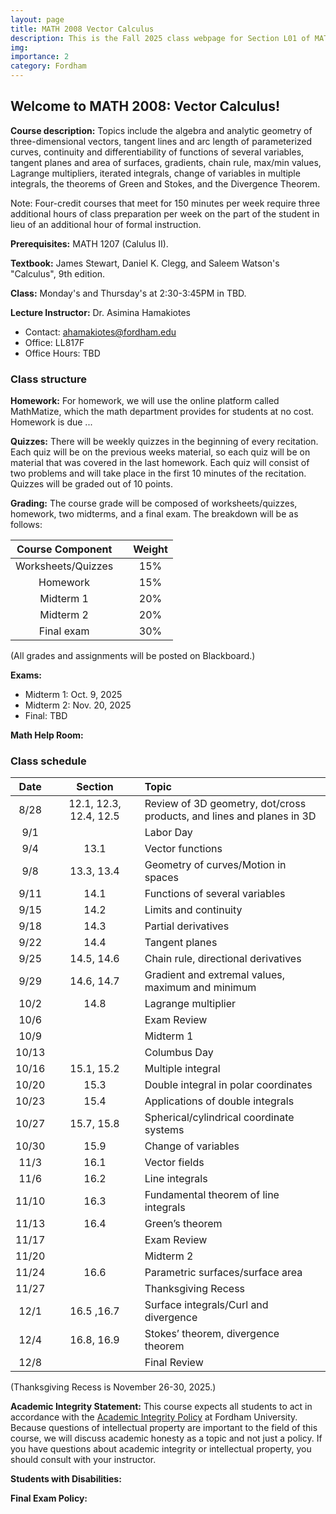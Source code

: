 ```yaml
---
layout: page
title: MATH 2008 Vector Calculus
description: This is the Fall 2025 class webpage for Section L01 of MATH 2008 Vector Calculus (Calculus III) at Fordham. 
img: 
importance: 2
category: Fordham
---
```


## Welcome to MATH 2008: Vector Calculus! 

**Course description:** Topics include the algebra and analytic geometry of three-dimensional vectors, tangent lines and arc length of parameterized curves, continuity and differentiability of functions of several variables, tangent planes and area of surfaces, gradients, chain rule, max/min values, Lagrange multipliers, iterated integrals, change of variables in multiple integrals, the theorems of Green and Stokes, and the Divergence Theorem. 

Note: Four-credit courses that meet for 150 minutes per week require three additional hours of class preparation per week on the part of the student in lieu of an additional hour of formal instruction.

**Prerequisites:** MATH 1207 (Calulus II).

**Textbook:** James Stewart, Daniel K. Clegg, and Saleem Watson's "Calculus", 9th edition.

**Class:** Monday's and Thursday's at 2:30-3:45PM in TBD. 

**Lecture Instructor:** Dr. Asimina Hamakiotes
* Contact: [ahamakiotes@fordham.edu](mailto:ahamakiotes@fordham.edu)
* Office: LL817F
* Office Hours: TBD

### Class structure

**Homework:** For homework, we will use the online platform called MathMatize, which the math department provides for students at no cost. Homework is due ...

**Quizzes:** There will be weekly quizzes in the beginning of every recitation. Each quiz will be on the previous weeks material, so each quiz will be on material that was covered in the last homework. Each quiz will consist of two problems and will take place in the first 10 minutes of the recitation. Quizzes will be graded out of 10 points.

**Grading:** The course grade will be composed of worksheets/quizzes, homework, two midterms, and a final exam. The breakdown will be as follows: 

| Course Component |       | Weight    | 
| :----:           | :---: |  :----:   |   
| Worksheets/Quizzes       |       |  15%      |  
| Homework         |       |  15%      |
| Midterm 1   |       |  20%      | 
| Midterm 2     |       |  20%      | 
| Final exam       |       |  30%      | 


(All grades and assignments will be posted on Blackboard.) 


**Exams:** 
* Midterm 1: Oct. 9, 2025
* Midterm 2: Nov. 20, 2025
* Final: TBD

**Math Help Room:**


### Class schedule

| Date  |      | Section |      | Topic                                                                   | 
| :---: | :--: | :---:   | :--: | :---                                                                    | 
| 8/28  |      | 12.1, 12.3, 12.4, 12.5 |      | Review of 3D geometry, dot/cross products, and lines and planes in 3D |  
| 9/1   |      |         |      | Labor Day   | 
| 9/4   |      | 13.1    |      | Vector functions   | 
| 9/8   |      | 13.3, 13.4 |      | Geometry of curves/Motion in spaces                       |   
| 9/11  |      | 14.1    |      | Functions of several variables  |
| 9/15  |      | 14.2    |      | Limits and continuity                     | 
| 9/18  |      | 14.3    |      | Partial derivatives                  |  
| 9/22  |      | 14.4    |      | Tangent planes             |    
| 9/25  |      | 14.5, 14.6 |      | Chain rule, directional derivatives                    | 
| 9/29  |      | 14.6, 14.7 |      | Gradient and extremal values, maximum and minimum     |  
| 10/2  |      | 14.8    |      | Lagrange multiplier    | 
| 10/6  |      |         |      |  Exam Review                            | 
| 10/9  |      |         |      |  Midterm 1                                |  
| 10/13 |      |         |      |  Columbus Day        |   
| 10/16 |      | 15.1, 15.2 |      |  Multiple integral                                    |   
| 10/20 |      | 15.3    |      |  Double integral in polar coordinates             |     
| 10/23 |      | 15.4    |      |  Applications of double integrals        | 
| 10/27 |      | 15.7, 15.8 |      |  Spherical/cylindrical coordinate systems         |     
| 10/30 |      | 15.9    |      |  Change of variables           | 
| 11/3  |      | 16.1    |      |  Vector fields                           |    
| 11/6  |      | 16.2    |      |  Line integrals                              |
| 11/10 |      | 16.3    |      |  Fundamental theorem of line integrals                |
| 11/13 |      | 16.4    |      |  Green’s theorem                         |
| 11/17 |      |         |      |  Exam Review                                |
| 11/20 |      |         |      |  Midterm 2                            |
| 11/24 |      | 16.6    |      |  Parametric surfaces/surface area                      |
| 11/27 |      |         |      |  Thanksgiving Recess                                         |
| 12/1  |      | 16.5 ,16.7 |      |  Surface integrals/Curl and divergence                    |
| 12/4  |      | 16.8, 16.9 |      |  Stokes’ theorem, divergence theorem                         |
| 12/8  |      |         |      | Final Review           |


(Thanksgiving Recess is November 26-30, 2025.)

**Academic Integrity Statement:** This course expects all students to act in accordance with the [Academic Integrity Policy](https://www.fordham.edu/resources/policies/academic-integrity-policy/) at Fordham University. Because questions of intellectual property are important to the field of this course, we will discuss academic honesty as a topic and not just a policy. If you have questions about academic integrity or intellectual property, you should consult with your instructor. 

**Students with Disabilities:** 

**Final Exam Policy:** 





